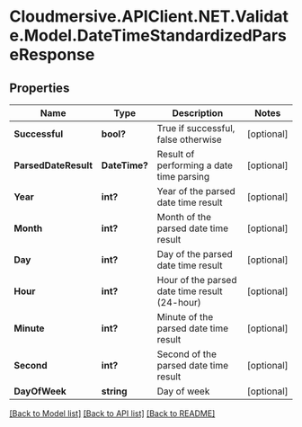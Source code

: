 # Cloudmersive.APIClient.NET.Validate.Model.DateTimeStandardizedParseResponse
## Properties

Name | Type | Description | Notes
------------ | ------------- | ------------- | -------------
**Successful** | **bool?** | True if successful, false otherwise | [optional] 
**ParsedDateResult** | **DateTime?** | Result of performing a date time parsing | [optional] 
**Year** | **int?** | Year of the parsed date time result | [optional] 
**Month** | **int?** | Month of the parsed date time result | [optional] 
**Day** | **int?** | Day of the parsed date time result | [optional] 
**Hour** | **int?** | Hour of the parsed date time result (24-hour) | [optional] 
**Minute** | **int?** | Minute of the parsed date time result | [optional] 
**Second** | **int?** | Second of the parsed date time result | [optional] 
**DayOfWeek** | **string** | Day of week | [optional] 

[[Back to Model list]](../README.md#documentation-for-models) [[Back to API list]](../README.md#documentation-for-api-endpoints) [[Back to README]](../README.md)

